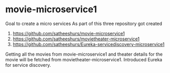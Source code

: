 # movie-microservice1
Goal to create a micro services
As part of this three repository got created

1) https://github.com/satheeshurs/movie-microservice1
2) https://github.com/satheeshurs/movietheater-microservice1
3) https://github.com/satheeshurs/Eureka-servicediscovery-microservice1

Getting all the movies from movie-microservice1 and theater details for the movie will be fetched from movietheater-microservice1.
Introduced Eureka for service discovery.
